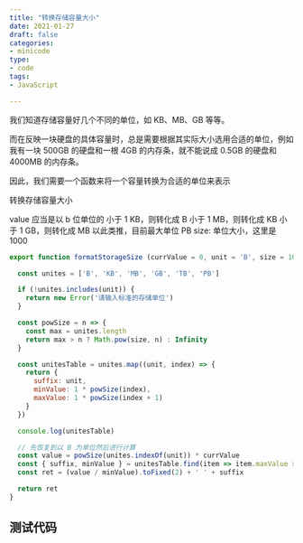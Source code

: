 ```yaml
---
title: "转换存储容量大小"
date: 2021-01-27
draft: false
categories:
- minicode
type:
- code
tags:
- JavaScript

---
```


我们知道存储容量好几个不同的单位，如 KB、MB、GB 等等。

而在反映一块硬盘的具体容量时，总是需要根据其实际大小选用合适的单位，例如我有一块 500GB 的硬盘和一根 4GB 的内存条，就不能说成 0.5GB 的硬盘和 4000MB 的内存条。

因此，我们需要一个函数来将一个容量转换为合适的单位来表示

<!--more-->



转换存储容量大小

value 应当是以 b 位单位的
小于 1 KB，则转化成 B
小于 1 MB，则转化成 KB
小于 1 GB，则转化成 MB
以此类推，目前最大单位 PB
size: 单位大小，这里是 1000

```js
export function formatStorageSize (currValue = 0, unit = 'B', size = 1024) {

  const unites = ['B', 'KB', 'MB', 'GB', 'TB', 'PB']

  if (!unites.includes(unit)) {
    return new Error('请输入标准的存储单位')
  }

  const powSize = n => {
    const max = unites.length
    return max > n ? Math.pow(size, n) : Infinity
  }

  const unitesTable = unites.map((unit, index) => {
    return { 
      suffix: unit,
      minValue: 1 * powSize(index),
      maxValue: 1 * powSize(index + 1) 
    }
  })

  console.log(unitesTable)

  // 先恢复到以 B 为单位然后进行计算
  const value = powSize(unites.indexOf(unit)) * currValue
  const { suffix, minValue } = unitesTable.find(item => item.maxValue > value)
  const ret = (value / minValue).toFixed(2) + ' ' + suffix

  return ret
}
```


## 测试代码

```js

```
